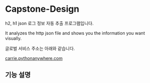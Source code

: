 # Capstone-Design

h2, h1 json 로그 정보 자동 추출 프로그램입니다.

It analyzes the http json file and shows you the information you want visually.

글로벌 서비스 주소는 아래와 같습니다. 

[carrie.pythonanywhere.com](http://carrie.pythonanywhere.com/)






기능 설명
- 
